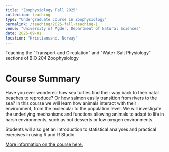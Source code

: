 ```yaml
---
title: "Zoophysiology Fall 2025"
collection: teaching
type: "Undergraduate course in Zoophysiology"
permalink: /teaching/2025-fall-teaching-1
venue: "University of Agder, Department of Natural Sciences"
date: 2025-09-01
location: "Kristiansand, Norway"
---
```


Teaching the "Transport and Circulation" and "Water-Salt Physiology" sections of BIO 204 Zoophysiology

Course Summary
======
Have you ever wondered how sea turtles find their way back to their natal beaches to reproduce? Or how salmon easily transition from rivers to the sea? In this course we will learn how animals interact with their environment, from the molecular to the population level. We will investigate the underlying mechanisms and functions allowing animals to adapt to life in harsh environments, such as hot desserts or low oxygen environments.

Students will also get an introduction to statistical analyses and practical exercises in using R and R Studio.

[More information on the course here.](https://www.uia.no/english/studies/courses/2025/autumn/bio204.html)
